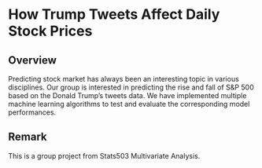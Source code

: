 # How Trump Tweets Affect Daily Stock Prices

## Overview
Predicting stock market has always been an interesting topic in various disciplines. Our group is interested in predicting the rise and fall of S&P 500 based on the Donald Trump’s tweets data. We have implemented multiple machine learning algorithms to test and evaluate the corresponding model performances.

## Remark
This is a group project from Stats503 Multivariate Analysis.
